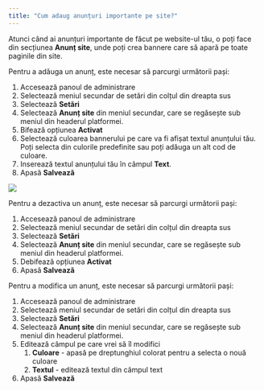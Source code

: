 ```yaml
---
title: "Cum adaug anunțuri importante pe site?"
---
```


Atunci când ai anunțuri importante de făcut pe website-ul tău, o poți
face din secțiunea **Anunț site**, unde poți crea bannere care să apară
pe toate paginile din site.

Pentru a adăuga un anunț, este necesar să parcurgi următorii pași:

1)  Accesează panoul de administrare
2)  Selectează meniul secundar de setări din colțul din dreapta sus
3)  Selectează **Setări**
4)  Selectează **Anunț site** din meniul secundar, care se regăsește sub
    meniul din headerul platformei.
5)  Bifează opțiunea **Activat**
6)  Selectează culoarea bannerului pe care va fi afișat textul anunțului
    tău. Poți selecta din culorile predefinite sau poți adăuga un alt
    cod de culoare.
7)  Inserează textul anunțului tău în câmpul **Text**.
8)  Apasă **Salvează**

<a href="/build/help/006.png">
    <img src="/build/help/006.png" />
</a>

Pentru a dezactiva un anunț, este necesar să parcurgi următorii pași:

1)  Accesează panoul de administrare
2)  Selectează meniul secundar de setări din colțul din dreapta sus
3)  Selectează **Setări**
4)  Selectează **Anunț site** din meniul secundar, care se regăsește sub
    meniul din headerul platformei.
5)  Debifează opțiunea **Activat**
6)  Apasă **Salvează**

Pentru a modifica un anunț, este necesar să parcurgi următorii pași:

1)  Accesează panoul de administrare
2)  Selectează meniul secundar de setări din colțul din dreapta sus
3)  Selectează **Setări**
4)  Selectează **Anunț site** din meniul secundar, care se regăsește sub
    meniul din headerul platformei.
5)  Editează câmpul pe care vrei să îl modifici
    1.  **Culoare** - apasă pe dreptunghiul colorat pentru a selecta o
        nouă culoare
    2.  **Textul** - editează textul din câmpul text
6)  Apasă **Salvează**
